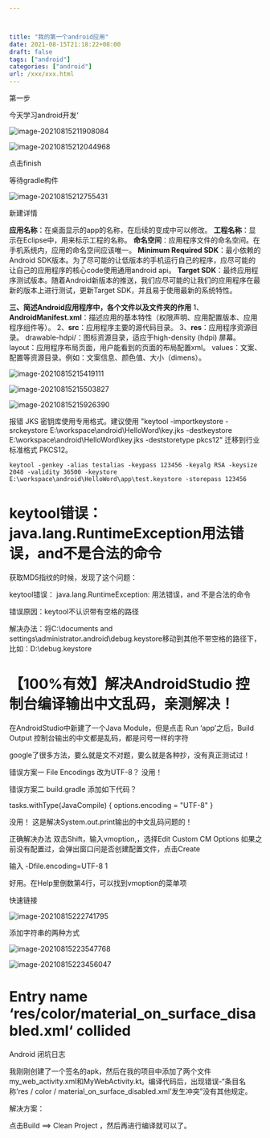 ```yaml
---



title: "我的第一个android应用"
date: 2021-08-15T21:18:22+08:00
draft: false
tags: ["android"]
categories: ["android"]
url: /xxx/xxx.html
---
```






第一步

今天学习android开发‘



![image-20210815211908084](https://luckly007.oss-cn-beijing.aliyuncs.com/img/image-20210815211908084.png)



![image-20210815212044968](https://luckly007.oss-cn-beijing.aliyuncs.com/img/image-20210815212044968.png)





点击finish

等待gradle构件

![image-20210815212755431](https://luckly007.oss-cn-beijing.aliyuncs.com/img/image-20210815212755431.png)

新建详情

**应用名称**：在桌面显示的app的名称，在后续的变成中可以修改。
 **工程名称**：显示在Eclipse中，用来标示工程的名称。
 **命名空间**：应用程序文件的命名空间。在手机系统内，应用的命名空间应该唯一。
 **Minimum Required SDK**：最小依赖的Android SDK版本。为了尽可能的让低版本的手机运行自己的程序，应尽可能的让自己的应用程序的核心code使用通用android api。
 **Target SDK**：最终应用程序测试版本。随着Android新版本的推送，我们应尽可能的让我们的应用程序在最新的版本上进行测试，更新Target SDK，并且易于使用最新的系统特性。

**三、简述Android应用程序中，各个文件以及文件夹的作用**
 1、**AndroidManifest.xml**：描述应用的基本特性（权限声明、应用配置版本、应用程序组件等）。
 2、**src**：应用程序主要的源代码目录。
 3、**res**：应用程序资源目录。
 drawable-hdpi/：图标资源目录，适应于high-density (hdpi) 屏幕。
 layout：应用程序布局页面，用户能看到的页面的布局配置xml。
 values：文案、配置等资源目录。例如：文案信息、颜色值、大小（dimens）。

![image-20210815215419111](https://luckly007.oss-cn-beijing.aliyuncs.com/img/image-20210815215419111.png)





![image-20210815215503827](https://luckly007.oss-cn-beijing.aliyuncs.com/img/image-20210815215503827.png)

![image-20210815215926390](https://luckly007.oss-cn-beijing.aliyuncs.com/img/image-20210815215926390.png)





报错 JKS 密钥库使用专用格式。建议使用 "keytool -importkeystore -srckeystore E:\workspace\android\HelloWord\key.jks -destkeystore E:\workspace\android\HelloWord\key.jks -deststoretype pkcs12" 迁移到行业标准格式 PKCS12。





```
keytool -genkey -alias testalias -keypass 123456 -keyalg RSA -keysize 2048 -validity 36500 -keystore E:\workspace\android\HelloWord\app\test.keystore -storepass 123456

```



# keytool错误：java.lang.RuntimeException用法错误，and不是合法的命令



获取MD5指纹的时候，发现了这个问题：

keytool错误： java.lang.RuntimeException: 用法错误，and 不是合法的命令

错误原因：keytool不认识带有空格的路径

解决办法：将C:\documents and settings\administrator\.android\debug.keystore移动到其他不带空格的路径下，比如：D:\debug.keystore

# 【100%有效】解决AndroidStudio 控制台编译输出中文乱码，亲测解决！

在AndroidStudio中新建了一个Java Module，但是点击 Run ‘app’之后，Build Output 控制台输出的中文都是乱码，都是问号一样的字符

google了很多方法，要么就是文不对题，要么就是各种抄，没有真正测试过！

错误方案一
File Encodings 改为UTF-8？
没用！


错误方案二
build.gradle 添加如下代码？

 tasks.withType(JavaCompile) {
    options.encoding = "UTF-8"
}

没用！ 这是解决System.out.print输出的中文乱码问题的！

正确解决办法
双击Shift，输入vmoption,，选择Edit Custom CM Options
如果之前没有配置过，会弹出窗口问是否创建配置文件，点击Create

输入
-Dfile.encoding=UTF-8
1

好用。在Help里倒数第4行，可以找到vmoption的菜单项

快速链接



![image-20210815222741795](https://luckly007.oss-cn-beijing.aliyuncs.com/img/image-20210815222741795.png)





添加字符串的两种方式



![image-20210815223547768](https://luckly007.oss-cn-beijing.aliyuncs.com/img/image-20210815223547768.png)



![image-20210815223456047](https://luckly007.oss-cn-beijing.aliyuncs.com/img/image-20210815223456047.png)





# Entry name ‘res/color/material_on_surface_disabled.xml‘ collided





Android 闭坑日志

我刚刚创建了一个签名的apk，然后在我的项目中添加了两个文件my_web_activity.xml和MyWebActivity.kt。编译代码后，出现错误-“条目名称’res / color / material_on_surface_disabled.xml’发生冲突”没有其他规定。

解决方案：


点击Build ==> Clean Project ，然后再进行编译就可以了。
